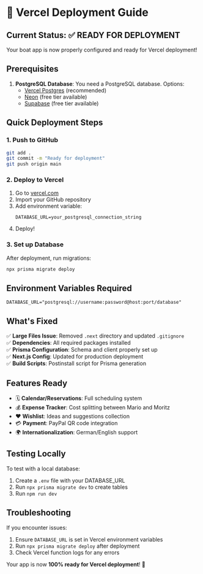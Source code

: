 # 🚀 Vercel Deployment Guide

## Current Status: ✅ READY FOR DEPLOYMENT

Your boat app is now properly configured and ready for Vercel deployment!

## Prerequisites

1. **PostgreSQL Database**: You need a PostgreSQL database. Options:
   - [Vercel Postgres](https://vercel.com/docs/storage/vercel-postgres) (recommended)
   - [Neon](https://neon.tech) (free tier available)
   - [Supabase](https://supabase.com) (free tier available)

## Quick Deployment Steps

### 1. Push to GitHub
```bash
git add .
git commit -m "Ready for deployment"
git push origin main
```

### 2. Deploy to Vercel
1. Go to [vercel.com](https://vercel.com)
2. Import your GitHub repository
3. Add environment variable:
   ```
   DATABASE_URL=your_postgresql_connection_string
   ```
4. Deploy!

### 3. Set up Database
After deployment, run migrations:
```bash
npx prisma migrate deploy
```

## Environment Variables Required

```env
DATABASE_URL="postgresql://username:password@host:port/database"
```

## What's Fixed

✅ **Large Files Issue**: Removed `.next` directory and updated `.gitignore`  
✅ **Dependencies**: All required packages installed  
✅ **Prisma Configuration**: Schema and client properly set up  
✅ **Next.js Config**: Updated for production deployment  
✅ **Build Scripts**: Postinstall script for Prisma generation  

## Features Ready

- 🗓️ **Calendar/Reservations**: Full scheduling system
- 💰 **Expense Tracker**: Cost splitting between Mario and Moritz
- ❤️ **Wishlist**: Ideas and suggestions collection
- 💳 **Payment**: PayPal QR code integration
- 🌍 **Internationalization**: German/English support

## Testing Locally

To test with a local database:
1. Create a `.env` file with your DATABASE_URL
2. Run `npx prisma migrate dev` to create tables
3. Run `npm run dev`

## Troubleshooting

If you encounter issues:
1. Ensure `DATABASE_URL` is set in Vercel environment variables
2. Run `npx prisma migrate deploy` after deployment
3. Check Vercel function logs for any errors

Your app is now **100% ready for Vercel deployment**! 🎉
